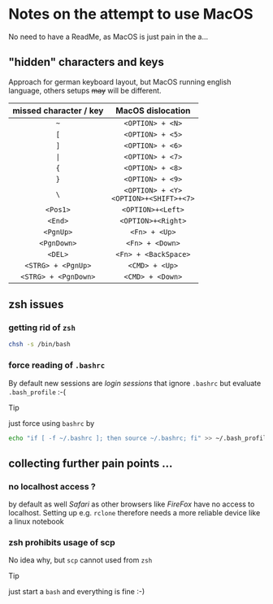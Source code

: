# Notes on the attempt to use MacOS

No need to have a ReadMe, as MacOS is just pain in the a...

## "hidden" characters and keys

Approach for german keyboard layout, but MacOS running english language, others setups ~~may~~ will be different.

| missed character / key | MacOS dislocation |
| :--------------------: | :---------------: |
| `~`                    | `<OPTION> + <N>`  |
| `[`                    | `<OPTION> + <5>`  |
| `]`                    | `<OPTION> + <6>`  |
| `\|`                    | `<OPTION> + <7>`  |
| `{`                    | `<OPTION> + <8>`  |
| `}`                    | `<OPTION> + <9>`  |
| `\`                    | `<OPTION> + <Y>` <br> `<OPTION>+<SHIFT>+<7>`  |
| `<Pos1>`               | `<OPTION>+<Left>` |
| `<End>`                | `<OPTION>+<Right>` |
| `<PgnUp>`              | `<Fn> + <Up>`     |
| `<PgnDown>`            | `<Fn> + <Down>`   |
| `<DEL>`                | `<Fn> + <BackSpace>` |
| `<STRG> + <PgnUp>`     | `<CMD> + <Up>`    |
| `<STRG> + <PgnDown>`   | `<CMD> + <Down>`  |

## zsh issues

### getting rid of `zsh`

```bash
chsh -s /bin/bash
```

### force reading of `.bashrc`

By default new sessions are _login sessions_ that ignore `.bashrc` but evaluate `.bash_profile` :-(

> [!TIP]
>
> just force using `bashrc` by
>
> ```bash
> echo "if [ -f ~/.bashrc ]; then source ~/.bashrc; fi" >> ~/.bash_profile
> ```

## collecting further pain points ...

### no localhost access ?

by default as well _Safari_ as other browsers like _FireFox_ have no access to localhost. Setting up e.g. `rclone` therefore needs a more reliable device like a linux notebook

### zsh prohibits usage of scp

No idea why, but `scp` cannot used from `zsh`

> [!TIP]
>
> just start a `bash` and everything is fine :-)
